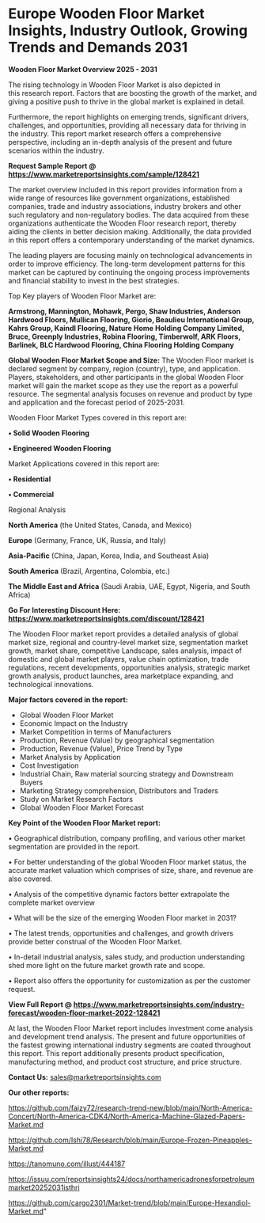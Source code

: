 # Europe Wooden Floor Market Insights, Industry Outlook, Growing Trends and Demands 2031

<Strong> Wooden Floor Market Overview 2025 - 2031</strong>

The rising technology in Wooden Floor Market is also depicted in this research report. Factors that are boosting the growth of the market, and giving a positive push to thrive in the global market is explained in detail.

Furthermore, the report highlights on emerging trends, significant drivers, challenges, and opportunities, providing all necessary data for thriving in the industry. This report market research offers a comprehensive perspective, including an in-depth analysis of the present and future scenarios within the industry.

<strong>Request Sample Report @ <a href=https://www.marketreportsinsights.com/sample/128421>https://www.marketreportsinsights.com/sample/128421</a></strong>

The market overview included in this report provides information from a wide range of resources like government organizations, established companies, trade and industry associations, industry brokers and other such regulatory and non-regulatory bodies. The data acquired from these organizations authenticate the Wooden Floor research report, thereby aiding the clients in better decision making. Additionally, the data provided in this report offers a contemporary understanding of the market dynamics.

The leading players are focusing mainly on technological advancements in order to improve efficiency. The long-term development patterns for this market can be captured by continuing the ongoing process improvements and financial stability to invest in the best strategies.

Top Key players of Wooden Floor Market are:

<strong>Armstrong, Mannington, Mohawk, Pergo, Shaw Industries, Anderson Hardwood Floors, Mullican Flooring, Giorio, Beaulieu International Group, Kahrs Group, Kaindl Flooring, Nature Home Holding Company Limited, Bruce, Greenply Industries, Robina Flooring, Timberwolf, ARK Floors, Barlinek, BLC Hardwood Flooring, China Flooring Holding Company</strong>

<strong><b>Global Wooden Floor Market Scope and Size:</b></strong>
The Wooden Floor market is declared segment by company, region (country), type, and application. Players, stakeholders, and other participants in the global Wooden Floor market will gain the market scope as they use the report as a powerful resource. The segmental analysis focuses on revenue and product by type and application and the forecast period of 2025-2031.

Wooden Floor Market Types covered in this report are:

<strong>• Solid Wooden Flooring

• Engineered Wooden Flooring</strong>

Market Applications covered in this report are:

<strong>• Residential

• Commercial</strong> 

Regional Analysis

<strong>North America</strong> (the United States, Canada, and Mexico)

<strong>Europe</strong> (Germany, France, UK, Russia, and Italy)

<strong>Asia-Pacific</strong> (China, Japan, Korea, India, and Southeast Asia)

<strong>South America</strong> (Brazil, Argentina, Colombia, etc.)

<strong>The Middle East and Africa</strong> (Saudi Arabia, UAE, Egypt, Nigeria, and South Africa)

<strong>Go For Interesting Discount Here: <a href=https://www.marketreportsinsights.com/discount/128421>https://www.marketreportsinsights.com/discount/128421</a></strong>

The Wooden Floor market report provides a detailed analysis of global market size, regional and country-level market size, segmentation market growth, market share, competitive Landscape, sales analysis, impact of domestic and global market players, value chain optimization, trade regulations, recent developments, opportunities analysis, strategic market growth analysis, product launches, area marketplace expanding, and technological innovations.

<strong><b>Major factors covered in the report:</b></strong>
<ul>
  <li>Global Wooden Floor Market </li>
  <li>Economic Impact on the Industry</li>
  <li>Market Competition in terms of Manufacturers</li>
  <li>Production, Revenue (Value) by geographical segmentation</li>
  <li>Production, Revenue (Value), Price Trend by Type</li>
  <li>Market Analysis by Application</li>
  <li>Cost Investigation</li>
  <li>Industrial Chain, Raw material sourcing strategy and Downstream Buyers</li>
  <li>Marketing Strategy comprehension, Distributors and Traders</li>
  <li>Study on Market Research Factors</li>
  <li>Global Wooden Floor Market Forecast</li>
</ul>

<strong><b>Key Point of the Wooden Floor Market report:</b></strong>

• Geographical distribution, company profiling, and various other market segmentation are provided in the report.

• For better understanding of the global Wooden Floor market status, the accurate market valuation which comprises of size, share, and revenue are also covered.

• Analysis of the competitive dynamic factors better extrapolate the complete market overview

• What will be the size of the emerging Wooden Floor market in 2031?

• The latest trends, opportunities and challenges, and growth drivers provide better construal of the Wooden Floor Market.

• In-detail industrial analysis, sales study, and production understanding shed more light on the future market growth rate and scope.

• Report also offers the opportunity for customization as per the customer request.

<strong><b>View Full Report @ <a href=https://www.marketreportsinsights.com/industry-forecast/wooden-floor-market-2022-128421>https://www.marketreportsinsights.com/industry-forecast/wooden-floor-market-2022-128421</a></b></strong>


At last, the Wooden Floor Market report includes investment come analysis and development trend analysis. The present and future opportunities of the fastest growing international industry segments are coated throughout this report. This report additionally presents product specification, manufacturing method, and product cost structure, and price structure.

<strong>Contact Us:</strong>
sales@marketreportsinsights.com

<strong>Our other reports:</strong>

<a href=https://github.com/faizy72/research-trend-new/blob/main/North-America-Concert/North-America-CDK4/North-America-Machine-Glazed-Papers-Market.md>https://github.com/faizy72/research-trend-new/blob/main/North-America-Concert/North-America-CDK4/North-America-Machine-Glazed-Papers-Market.md</a>

<a href=https://github.com/Ishi78/Research/blob/main/Europe-Frozen-Pineapples-Market.md>https://github.com/Ishi78/Research/blob/main/Europe-Frozen-Pineapples-Market.md</a>

<a href=https://tanomuno.com/illust/444187>https://tanomuno.com/illust/444187</a>

<a href=https://issuu.com/reportsinsights24/docs/northamericadronesforpetroleummarket20252031isthri>https://issuu.com/reportsinsights24/docs/northamericadronesforpetroleummarket20252031isthri</a>

<a href=https://github.com/cargo2301/Market-trend/blob/main/Europe-Hexandiol-Market.md>https://github.com/cargo2301/Market-trend/blob/main/Europe-Hexandiol-Market.md</a>"
